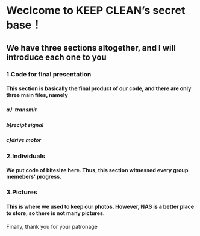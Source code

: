 # Weclcome to KEEP CLEAN’s secret base！

## We have three sections altogether, and I will introduce each one to you



### 1.Code for final presentation
#### This section is basically the final product of our code, and there are only three main files, namely
##### a）transmit 
##### b)recipt signal
##### c)drive motor 



### 2.Individuals 
#### We put code of bitesize here. Thus, this section witnessed every group memebers' progress.



### 3.Pictures
#### This is where we used to keep our photos. However, NAS is a better place to store, so there is not many pictures.



Finally, thank you for your patronage
